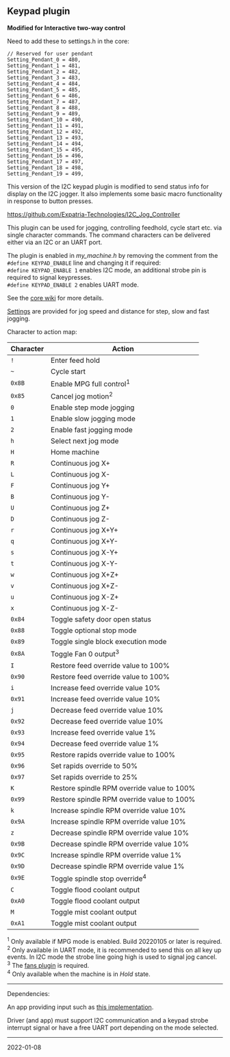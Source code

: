 ## Keypad plugin

**Modified for Interactive two-way control**

Need to add these to settings.h in the core:

    // Reserved for user pendant
    Setting_Pendant_0 = 480,
    Setting_Pendant_1 = 481,
    Setting_Pendant_2 = 482,
    Setting_Pendant_3 = 483,
    Setting_Pendant_4 = 484,
    Setting_Pendant_5 = 485,
    Setting_Pendant_6 = 486,
    Setting_Pendant_7 = 487,
    Setting_Pendant_8 = 488,
    Setting_Pendant_9 = 489,
    Setting_Pendant_10 = 490,
    Setting_Pendant_11 = 491,
    Setting_Pendant_12 = 492,
    Setting_Pendant_13 = 493,
    Setting_Pendant_14 = 494,
    Setting_Pendant_15 = 495,
    Setting_Pendant_16 = 496,
    Setting_Pendant_17 = 497,
    Setting_Pendant_18 = 498,
    Setting_Pendant_19 = 499,

This version of the I2C keypad plugin is modified to send status info for display on the I2C jogger.  It also implements some basic macro functionality in response to button presses.

https://github.com/Expatria-Technologies/I2C_Jog_Controller

This plugin can be used for jogging, controlling feedhold, cycle start etc. via single character commands.
The command characters can be delivered either via an I2C or an UART port.

The plugin is enabled in _my_machine.h_ by removing the comment from the `#define KEYPAD_ENABLE` line and changing it if required:  
`#define KEYPAD_ENABLE 1` enables I2C mode, an additional strobe pin is required to signal keypresses.  
`#define KEYPAD_ENABLE 2` enables UART mode.

See the [core wiki](https://github.com/grblHAL/core/wiki/MPG-and-DRO-interfaces#keypad-plugin) for more details.

[Settings](https://github.com/terjeio/grblHAL/wiki/Additional-or-extended-settings#jogging) are provided for jog speed and distance for step, slow and fast jogging.

Character to action map:

|Character | Action                                     |
|----------|--------------------------------------------|
| `!`      | Enter feed hold                            |
| `~`      | Cycle start                                |
| `0x8B`   | Enable MPG full control<sup>1</sup>        |
| `0x85`   | Cancel jog motion<sup>2</sup>              |
| `0`      | Enable step mode jogging                   |
| `1`      | Enable slow jogging mode                   |
| `2`      | Enable fast jogging mode                   |
| `h`      | Select next jog mode                       |
| `H`      | Home machine                               |
| `R`      | Continuous jog X+                          |
| `L`      | Continuous jog X-                          |
| `F`      | Continuous jog Y+                          |
| `B`      | Continuous jog Y-                          |
| `U`      | Continuous jog Z+                          |
| `D`      | Continuous jog Z-                          |
| `r`      | Continuous jog X+Y+                        |
| `q`      | Continuous jog X+Y-                        |
| `s`      | Continuous jog X-Y+                        |
| `t`      | Continuous jog X-Y-                        |
| `w`      | Continuous jog X+Z+                        |
| `v`      | Continuous jog X+Z-                        |
| `u`      | Continuous jog X-Z+                        |
| `x`      | Continuous jog X-Z-                        |
| `0x84`   | Toggle safety door open status             |
| `0x88`   | Toggle optional stop mode                  |
| `0x89`   | Toggle single block execution mode         |
| `0x8A`   | Toggle Fan 0 output<sup>3</sup>            |
| `I`      | Restore feed override value to 100%        |
| `0x90`   | Restore feed override value to 100%        |
| `i`      | Increase feed override value 10%           |
| `0x91`   | Increase feed override value 10%           |
| `j`      | Decrease feed override value 10%           |
| `0x92`   | Decrease feed override value 10%           |
| `0x93`   | Increase feed override value 1%            |
| `0x94`   | Decrease feed override value 1%            |
| `0x95`   | Restore rapids override value to 100%      |
| `0x96`   | Set rapids override to 50%                 |
| `0x97`   | Set rapids override to 25%                 |
| `K`      | Restore spindle RPM override value to 100% |
| `0x99`   | Restore spindle RPM override value to 100% |
| `k`      | Increase spindle RPM override value 10%    |
| `0x9A`   | Increase spindle RPM override value 10%    |
| `z`      | Decrease spindle RPM override value 10%    |
| `0x9B`   | Decrease spindle RPM override value 10%    |
| `0x9C`   | Increase spindle RPM override value 1%     |
| `0x9D`   | Decrease spindle RPM override value 1%     |
| `0x9E`   | Toggle spindle stop override<sup>4</sup>   |
| `C`      | Toggle flood coolant output                |
| `0xA0`   | Toggle flood coolant output                |
| `M`      | Toggle mist coolant output                 |
| `0xA1`   | Toggle mist coolant output                 |

<sup>1</sup> Only available if MPG mode is enabled. Build 20220105 or later is required.  
<sup>2</sup> Only available in UART mode, it is recommended to send this on all key up events. In I2C mode the strobe line going high is used to signal jog cancel.  
<sup>3</sup> The [fans plugin](https://github.com/grblHAL/Plugin_fans) is required.  
<sup>4</sup> Only available when the machine is in _Hold_ state.  

---

Dependencies:

An app providing input such as [this implementation](https://github.com/terjeio/I2C-interface-for-4x4-keyboard).

Driver (and app) must support I2C communication and a keypad strobe interrupt signal or have a free UART port depending on the mode selected.

---
2022-01-08
